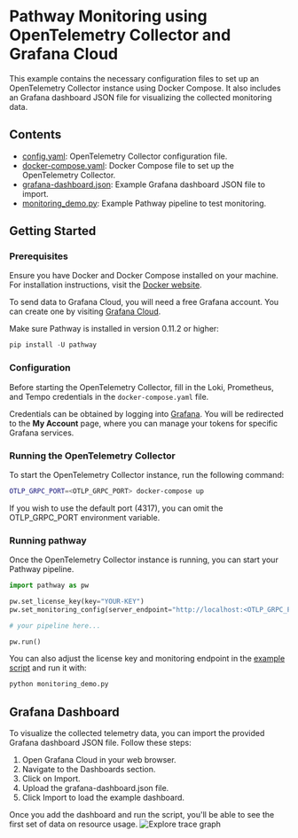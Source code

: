 # Pathway Monitoring using OpenTelemetry Collector and Grafana Cloud

This example contains the necessary configuration files to set up an OpenTelemetry Collector instance using Docker Compose. It also includes an Grafana dashboard JSON file for visualizing the collected monitoring data.

## Contents

- [config.yaml](https://github.com/pathwaycom/pathway/blob/main/examples/projects/monitoring/./config.yaml): OpenTelemetry Collector configuration file.
- [docker-compose.yaml](https://github.com/pathwaycom/pathway/blob/main/examples/projects/monitoring/./docker-compose.yaml): Docker Compose file to set up the OpenTelemetry Collector.
- [grafana-dashboard.json](https://github.com/pathwaycom/pathway/blob/main/examples/projects/monitoring/./grafana-dashboard.json): Example Grafana dashboard JSON file to import.
- [monitoring_demo.py](https://github.com/pathwaycom/pathway/blob/main/examples/projects/monitoring/./monitoring_demo.py): Example Pathway pipeline to test monitoring.

## Getting Started

### Prerequisites

Ensure you have Docker and Docker Compose installed on your machine. For installation instructions, visit the [Docker website](https://www.docker.com/get-started/).

To send data to Grafana Cloud, you will need a free Grafana account. You can create one by visiting [Grafana Cloud](https://grafana.com/).

Make sure Pathway is installed in version 0.11.2 or higher:

```python
pip install -U pathway
```

### Configuration

Before starting the OpenTelemetry Collector, fill in the Loki, Prometheus, and Tempo credentials in the `docker-compose.yaml` file.

Credentials can be obtained by logging into [Grafana](https://grafana.com/). You will be redirected to the **My Account** page, where you can manage your tokens for specific Grafana services.

### Running the OpenTelemetry Collector

To start the OpenTelemetry Collector instance, run the following command:

```sh
OTLP_GRPC_PORT=<OTLP_GRPC_PORT> docker-compose up
```

If you wish to use the default port (4317), you can omit the OTLP_GRPC_PORT environment variable.

### Running pathway

Once the OpenTelemetry Collector instance is running, you can start your Pathway pipeline.

```python
import pathway as pw

pw.set_license_key(key="YOUR-KEY")
pw.set_monitoring_config(server_endpoint="http://localhost:<OTLP_GRPC_PORT>")

# your pipeline here...

pw.run()
```

You can also adjust the license key and monitoring endpoint in the [example script](https://github.com/pathwaycom/pathway/blob/main/examples/projects/monitoring/./monitoring_demo.py) and run it with:

```bash
python monitoring_demo.py
```


## Grafana Dashboard

To visualize the collected telemetry data, you can import the provided Grafana dashboard JSON file. Follow these steps:

1. Open Grafana Cloud in your web browser.
2. Navigate to the Dashboards section.
3. Click on Import.
4. Upload the grafana-dashboard.json file.
5. Click Import to load the example dashboard.

Once you add the dashboard and run the script, you'll be able to see the first set of data on resource usage.
<img src="https://github.com/pathwaycom/pathway/blob/main/examples/projects/monitoring/assets/monitoring_graph.png" alt="Explore trace graph" class="mx-auto" width="auto" height="auto"/>
